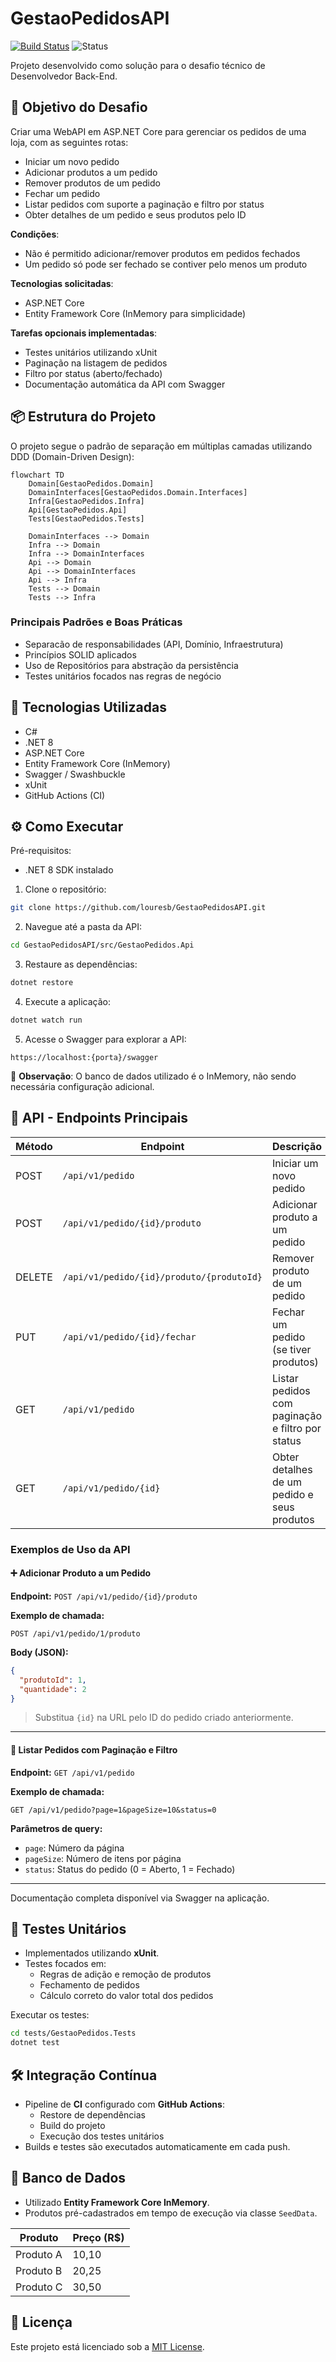 # GestaoPedidosAPI

[![Build Status](https://github.com/louresb/GestaoPedidosAPI/actions/workflows/dotnet.yml/badge.svg)](https://github.com/louresb/GestaoPedidosAPI/actions/workflows/dotnet.yml)
![Status](https://img.shields.io/badge/Status-Concluded-green)

Projeto desenvolvido como solução para o desafio técnico de Desenvolvedor Back-End.

## 🎯 Objetivo do Desafio

Criar uma WebAPI em ASP.NET Core para gerenciar os pedidos de uma loja, com as seguintes rotas:

- Iniciar um novo pedido
- Adicionar produtos a um pedido
- Remover produtos de um pedido
- Fechar um pedido
- Listar pedidos com suporte a paginação e filtro por status
- Obter detalhes de um pedido e seus produtos pelo ID

**Condições**:
- Não é permitido adicionar/remover produtos em pedidos fechados
- Um pedido só pode ser fechado se contiver pelo menos um produto

**Tecnologias solicitadas**:
- ASP.NET Core
- Entity Framework Core (InMemory para simplicidade)

**Tarefas opcionais implementadas**:
- Testes unitários utilizando xUnit
- Paginação na listagem de pedidos
- Filtro por status (aberto/fechado)
- Documentação automática da API com Swagger

## 📦 Estrutura do Projeto

O projeto segue o padrão de separação em múltiplas camadas utilizando DDD (Domain-Driven Design):

```mermaid
flowchart TD
    Domain[GestaoPedidos.Domain]
    DomainInterfaces[GestaoPedidos.Domain.Interfaces]
    Infra[GestaoPedidos.Infra]
    Api[GestaoPedidos.Api]
    Tests[GestaoPedidos.Tests]

    DomainInterfaces --> Domain
    Infra --> Domain
    Infra --> DomainInterfaces
    Api --> Domain
    Api --> DomainInterfaces
    Api --> Infra
    Tests --> Domain
    Tests --> Infra
```

### Principais Padrões e Boas Práticas

- Separacão de responsabilidades (API, Domínio, Infraestrutura)
- Princípios SOLID aplicados
- Uso de Repositórios para abstração da persistência
- Testes unitários focados nas regras de negócio

## 🚀 Tecnologias Utilizadas

- C#
- .NET 8
- ASP.NET Core
- Entity Framework Core (InMemory)
- Swagger / Swashbuckle
- xUnit
- GitHub Actions (CI)

## ⚙️ Como Executar

Pré-requisitos:
- .NET 8 SDK instalado

1. Clone o repositório:

```bash
git clone https://github.com/louresb/GestaoPedidosAPI.git
```

2. Navegue até a pasta da API:

```bash
cd GestaoPedidosAPI/src/GestaoPedidos.Api
```

3. Restaure as dependências:

```bash
dotnet restore
```

4. Execute a aplicação:

```bash
dotnet watch run
```

5. Acesse o Swagger para explorar a API:

```
https://localhost:{porta}/swagger
```

📌 **Observação**: O banco de dados utilizado é o InMemory, não sendo necessária configuração adicional.

## 📖 API - Endpoints Principais

| Método | Endpoint                            | Descrição                                          |
|--------|-------------------------------------|--------------------------------------------------|
| POST   | `/api/v1/pedido`                    | Iniciar um novo pedido                           |
| POST   | `/api/v1/pedido/{id}/produto`        | Adicionar produto a um pedido                    |
| DELETE | `/api/v1/pedido/{id}/produto/{produtoId}` | Remover produto de um pedido                  |
| PUT    | `/api/v1/pedido/{id}/fechar`         | Fechar um pedido (se tiver produtos)             |
| GET    | `/api/v1/pedido`                     | Listar pedidos com paginação e filtro por status |
| GET    | `/api/v1/pedido/{id}`                | Obter detalhes de um pedido e seus produtos      |

### Exemplos de Uso da API

#### ➕ Adicionar Produto a um Pedido

**Endpoint:** `POST /api/v1/pedido/{id}/produto`

**Exemplo de chamada:**
```http
POST /api/v1/pedido/1/produto
```

**Body (JSON):**
```json
{
  "produtoId": 1,
  "quantidade": 2
}
```
> Substitua `{id}` na URL pelo ID do pedido criado anteriormente.

---

#### 🔎 Listar Pedidos com Paginação e Filtro

**Endpoint:** `GET /api/v1/pedido`

**Exemplo de chamada:**
```http
GET /api/v1/pedido?page=1&pageSize=10&status=0
```

**Parâmetros de query:**
- `page`: Número da página
- `pageSize`: Número de itens por página
- `status`: Status do pedido (0 = Aberto, 1 = Fechado)

---

Documentação completa disponível via Swagger na aplicação.

## 🧪 Testes Unitários

- Implementados utilizando **xUnit**.
- Testes focados em:
  - Regras de adição e remoção de produtos
  - Fechamento de pedidos
  - Cálculo correto do valor total dos pedidos

Executar os testes:

```bash
cd tests/GestaoPedidos.Tests
dotnet test
```

## 🛠️ Integração Contínua

- Pipeline de **CI** configurado com **GitHub Actions**:
  - Restore de dependências
  - Build do projeto
  - Execução dos testes unitários
- Builds e testes são executados automaticamente em cada push.

## 📂 Banco de Dados

- Utilizado **Entity Framework Core InMemory**.
- Produtos pré-cadastrados em tempo de execução via classe `SeedData`.

| Produto   | Preço (R$) |
|-----------|------------|
| Produto A | 10,10      |
| Produto B | 20,25      |
| Produto C | 30,50      |

## 📄 Licença

Este projeto está licenciado sob a [MIT License](https://github.com/louresb/GestaoPedidosAPI/blob/main/LICENSE).
